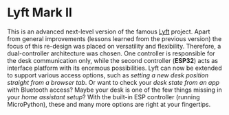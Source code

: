 # Lyft Mark II

This is an advanced next-level version of the famous [Lyft](https://github.com/mgkoenig/lyft) project. Apart from general improvements (lessons learned from the previous version) the focus of this re-design was placed on versatility and flexibility. Therefore, a dual-controller architecture was chosen. One controller is responsible for the desk communication only, while the second controller (__ESP32__) acts as interface platform with its enormous possibilities. Lyft can now be extended to support various access options, such as _setting a new desk position straight from a browser tab_. Or want to check your _desk state from an app_ with Bluetooth access? Maybe your desk is one of the few things missing in your _home assistant setup_? With the built-in ESP controller (running MicroPython), these and many more options are right at your fingertips. 


